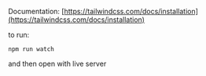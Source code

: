 Documentation: [https://tailwindcss.com/docs/installation](https://tailwindcss.com/docs/installation)

to run: 
```node
npm run watch
```

and then open with live server
